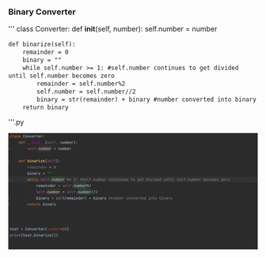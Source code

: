 ### Binary Converter

'''
class Converter:
    def __init__(self, number):
        self.number = number

    def binarize(self):
        remainder = 0
        binary = ""
        while self.number >= 1: #self.number continues to get divided until self.number becomes zero
            remainder = self.number%2
            self.number = self.number//2
            binary = str(remainder) + binary #number converted into binary
        return binary
'''.py

![](quiz_55py.png)
